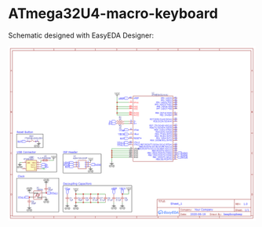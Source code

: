 # ATmega32U4-macro-keyboard

Schematic designed with EasyEDA Designer:

![Image of ATmega32U4 Schematic WIP](https://github.com/thomasmorrow/ATmega32U4-macro-keyboard/blob/master/Schematic_ATmega32u4%20Clone_2020-08-16_16-19-12.png)
